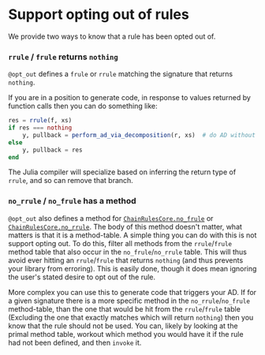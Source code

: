 # Support opting out of rules

We provide two ways to know that a rule has been opted out of.

### `rrule` / `frule` returns `nothing`

`@opt_out` defines a `frule` or `rrule` matching the signature that returns `nothing`.

If you are in a position to generate code, in response to values returned by function calls then you can do something like:
```julia
res = rrule(f, xs)
if res === nothing
    y, pullback = perform_ad_via_decomposition(r, xs)  # do AD without hitting the rrule
else
    y, pullback = res
end
```
The Julia compiler will specialize based on inferring the return type of `rrule`, and so can remove that branch.

### `no_rrule` / `no_frule` has a method

`@opt_out` also defines a method for  [`ChainRulesCore.no_frule`](@ref) or [`ChainRulesCore.no_rrule`](@ref).
The body of this method doesn't matter, what matters is that it is a method-table.
A simple thing you can do with this is not support opting out.
To do this, filter all methods from the `rrule`/`frule` method table that also occur in the `no_frule`/`no_rrule` table.
This will thus avoid ever hitting an `rrule`/`frule` that returns `nothing` (and thus prevents your library from erroring).
This is easily done, though it does mean ignoring the user's stated desire to opt out of the rule.

More complex you can use this to generate code that triggers your AD.
If for a given signature there is a more specific method in the `no_rrule`/`no_frule` method-table, than the one that would be hit from the `rrule`/`frule` table
(Excluding the one that exactly matches which will return `nothing`) then you know that the rule should not be used.
You can, likely by looking at the primal method table, workout which method you would have it if the rule had not been defined,
and then `invoke` it.
